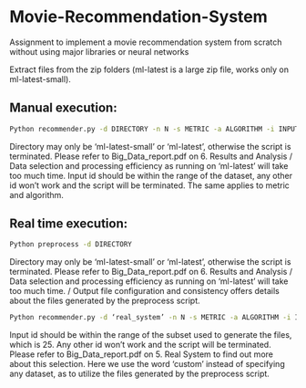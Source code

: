 # Movie-Recommendation-System
Assignment to implement a movie recommendation system from scratch without using major libraries or neural networks

Extract files from the zip folders (ml-latest is a large zip file, works only on ml-latest-small).

## Manual execution:
```bash
Python recommender.py -d DIRECTORY -n N -s METRIC -a ALGORITHM -i INPUT_ID
```
Directory may only be ‘ml-latest-small’ or ‘ml-latest’, otherwise the script is terminated. Please refer to Big_Data_report.pdf on 6. Results and Analysis / Data selection and processing efficiency as running on ‘ml-latest’ will take too much time.
Input id should be within the range of the dataset, any other id won’t work and the script will be terminated. The same applies to metric and algorithm.
## Real time execution:
```bash
Python preprocess -d DIRECTORY
```
Directory may only be ‘ml-latest-small’ or ‘ml-latest’, otherwise the script is terminated. Please refer to Big_Data_report.pdf on 6. Results and Analysis / Data selection and processing efficiency as running on ‘ml-latest’ will take too much time. / Output file configuration and consistency offers details about the files generated by the preprocess script.
```bash
Python recommender.py -d ‘real_system’ -n N -s METRIC -a ALGORITHM -i INPUT_ID
```
Input id should be within the range of the subset used to generate the files, which is 25. Any other id won’t work and the script will be terminated. Please refer to Big_Data_report.pdf on 5. Real System to find out more about this selection.
Here we use the word ‘custom’ instead of specifying any dataset, as to utilize the files generated by the preprocess script.
